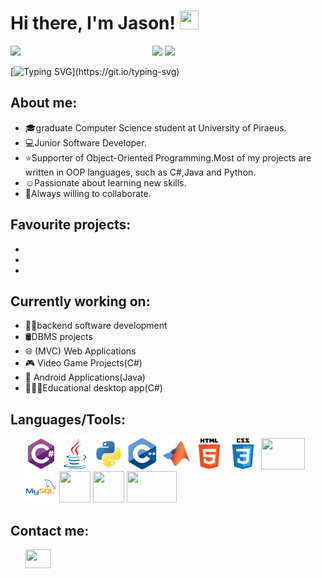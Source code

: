 <h1> Hi there, I'm Jason! <img src="https://camo.githubusercontent.com/e8e7b06ecf583bc040eb60e44eb5b8e0ecc5421320a92929ce21522dbc34c891/68747470733a2f2f6d656469612e67697068792e636f6d2f6d656469612f6876524a434c467a6361737252346961377a2f67697068792e676966" width="30" height="30"></h1>

<img src="https://camo.githubusercontent.com/a0bf9cb5451b6002531ba7524918d4fe3e0b58ccaa5bd56433d857f4e7acec10/68747470733a2f2f6d65646961322e67697068792e636f6d2f6d656469612f7167515567674143335066763638377150432f67697068792e6769663f6369643d373930623736313138613239373766393732393965626465653262373662323164643534666163613437653264303830267269643d67697068792e6769662663743d67">   <img src="https://github-readme-stats-sigma-five.vercel.app/api?username=JasonSDMN2001&&show_icons=true&title_color=FF9933&icon_color=FF5833&text_color=F6FF33&bg_color=053847" width=360 >
<img align="left" width="45%" src="https://github-readme-stats.vercel.app/api/top-langs/?username=JasonSDMN200&count_private=true&theme=radical" />  


[![Typing SVG](https://readme-typing-svg.demolab.com/?lines=Welcome+to+my+profile!;Check+out+my+doings;Always+willing+to+collaborate!)](https://git.io/typing-svg) 

<h2> <strong> About me: </strong> </h2>
<ul>
<li>🎓graduate Computer Science student at University of Piraeus.</li>
<li>💻Junior Software Developer.</li>
<li>⭐Supporter of Object-Oriented Programming.Most of my projects are written in OOP languages, such as C#,Java and Python.</li>
<li>☺Passionate about learning new skills.</li>
<li>🤝Always willing to collaborate.</li>
</ul>

<h2> <strong> Favourite projects: </strong> </h2>
<ul>
<li></li>
<li></li>
<li></li>
</ul>

<h2> <strong> Currently working on: </strong> </h2>
<ul>
<li>👨‍💻backend software development</li>
<li>🛢️DBMS projects</li>
<li>🌐 (MVC) Web Applications</li>
<li>🎮 Video Game Projects(C#)</li>
<li>📱 Android Applications(Java)</li>
<li>👩🏾‍🏫Educational desktop app(C#)</li>
</ul>

<h2> <strong> Languages/Tools: </strong> </h2>
<ul>
<a href="https://learn.microsoft.com/en-us/dotnet/csharp/"><img src="https://raw.githubusercontent.com/devicons/devicon/master/icons/csharp/csharp-original.svg" widht=50 height=50></a> <a href="https://www.java.com/en/"><img src="https://raw.githubusercontent.com/devicons/devicon/master/icons/java/java-original.svg" widht=50 height=50></a> <a href="https://www.python.org/"><img src="https://raw.githubusercontent.com/devicons/devicon/master/icons/python/python-original.svg" widht=50 height=50></a> <a href="https://www.w3schools.com/cpp/"><img src="https://raw.githubusercontent.com/devicons/devicon/master/icons/cplusplus/cplusplus-original.svg" width=50 height=50></a> <a href=https://www.mathworks.com/products/matlab.html"><img src="https://raw.githubusercontent.com/devicons/devicon/master/icons/matlab/matlab-original.svg" width=50 height=50></a>
<a href="https://www.w3.org/html/"><img src="https://raw.githubusercontent.com/devicons/devicon/master/icons/html5/html5-original-wordmark.svg" width=50 height=50></a>
<a href="https://www.w3schools.com/css/"><img src="https://raw.githubusercontent.com/devicons/devicon/master/icons/css3/css3-original-wordmark.svg" width=50 height=50></a>
<a href="https://www.w3schools.com/sql/"><img src="https://i0.wp.com/learn.onemonth.com/wp-content/uploads/2019/07/image2-1.png?fit=600%2C315&ssl=1" width=70 height=50></a>
<a href="https://www.mysql.com/"><img src="https://raw.githubusercontent.com/devicons/devicon/master/icons/mysql/mysql-original-wordmark.svg" width=50 height=50></a>
<a href="https://en.wikipedia.org/wiki/Microsoft_SQL_Server"><img src="https://upload.wikimedia.org/wikipedia/de/thumb/8/8c/Microsoft_SQL_Server_Logo.svg/1200px-Microsoft_SQL_Server_Logo.svg.png" width=50 height=50></a>
<a href="https://www.postgresql.org/"><img src="https://encrypted-tbn0.gstatic.com/images?q=tbn:ANd9GcTt-griQ0CskJ9dC5NwUhXghZgW-balDqCeCqIgI-WTwQ&s" width=50 height=50></a>
<a href="https://sqlite.org/index.html"><img src="https://encrypted-tbn0.gstatic.com/images?q=tbn:ANd9GcSG2RWaYhBMD0Jlw5po92209ipQy8veMCd0fWaLqUGk&s" width=80 height=50></a>

</ul>

<h2> <strong> Contact me: </strong> </h2>
<ul>  
<a href="mailto:jjboi00113@gmail.com"><img src="https://camo.githubusercontent.com/89646a9ad39a51a8031d2ad24225cc6f15c7abfe5530a6513b26b4b652893ae2/68747470733a2f2f75706c6f61642e77696b696d656469612e6f72672f77696b6970656469612f636f6d6d6f6e732f7468756d622f372f37652f476d61696c5f69636f6e5f253238323032302532392e7376672f3132303070782d476d61696c5f69636f6e5f253238323032302532392e7376672e706e67" width=40 height=30></a>

</ul>

<!--
**JasonSDMN2001/JasonSDMN2001** is a ✨ _special_ ✨ repository because its `README.md` (this file) appears on your GitHub profile.

Here are some ideas to get you started:

- 🔭 I’m currently working on ...
- 🌱 I’m currently learning ...
- 👯 I’m looking to collaborate on ...
- 🤔 I’m looking for help with ...
- 💬 Ask me about ...
- 📫 How to reach me: ...
- 😄 Pronouns: ...
- ⚡ Fun fact: ...
-->
